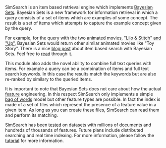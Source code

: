 SimSearch is an item based retrieval engine which implements [Bayesian Sets][0]. Bayesian Sets is a new framework for information retrieval in which a query consists of a set of items which are examples of some concept. The result is a set of items which attempts to capture the example concept given by the query.

For example, for the query with the two animated movies, ["Lilo & Stitch" and "Up"][1], Bayesian Sets would return other similar animated movies like "Toy Story". There is a nice [blog post][2] about item based search with Bayesian Sets. Feel free to [read][2] through it.

This module also adds the novel ability to combine full text queries with items. For example a query can be a combination of items and full text search keywords. In this case the results match the keywords but are also re-ranked by similary to the queried items.

It is important to note that Bayesian Sets does not care about how the actual [feature][3] engineering. In this respect SimSearch only implements a simple [bag of words][4] model but other feature types are possible. In fact the index is made of a set of files which represent the presence of a feature value in a given item. As long as you can create these files, SimSearch can read them and perform its matching.

SimSearch has been [tested][5] on datasets with millions of documents and hundreds of thousands of features. Future plans include distributed searching and real time indexing. For more information, please follow the [tutorial][6] for more information.

[0]: http://www.gatsby.ucl.ac.uk/~heller/bsets.pdf
[1]: http://imdb.cloudmining.net/search?q=%28%40similar+1049413+url--c2%2Fc29a902a5426d4917c0ca2d72a769e5b--title--Up%29++%28%40similar+198781+url--0b%2F0b994b7d73e0ccfd928bd1dfb2d02ce3--title--Monsters%2C+Inc.%29
[2]: http://thenoisychannel.com/2010/04/04/guest-post-information-retrieval-using-a-bayesian-model-of-learning-and-generalization/
[3]: http://en.wikipedia.org/wiki/Feature_(machine_learning)
[4]: http://en.wikipedia.org/wiki/Bag_of_words
[5]: http://imdb.cloudmining.net
[6]: https://github.com/alexksikes/SimSearch/tree/master/tutorial/
